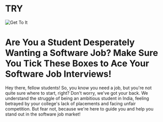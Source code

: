 # TRY


![Get To It](https://i.ibb.co/ydsBjD0/gettoit.png "Get To It")


# Are You a Student Desperately Wanting a Software Job? Make Sure You Tick These Boxes to Ace Your Software Job Interviews!



Hey there, fellow students! So, you know you need a job, but you're not quite sure where to start, right? Don't worry, we've got your back. We understand the struggle of being an ambitious student in India, feeling betrayed by your college's lack of placements and facing unfair competition. But fear not, because we're here to guide you and help you stand out in the software job market!

